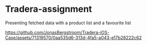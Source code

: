 # Tradera-assignment
Presenting fetched data with a product list and a favourite list


https://github.com/JonasBergstroom/Tradera-iOS-Case/assets/71319570/0aa535d6-313d-4fa5-a043-e17b28222c62

